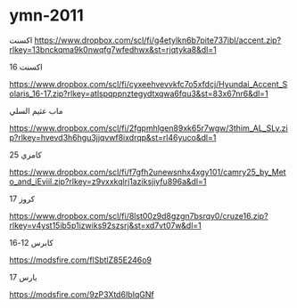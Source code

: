 # ymn-2011

اكسنت
https://www.dropbox.com/scl/fi/g4etylkn6b7pite737ibl/accent.zip?rlkey=13bnckqma9k0nwqfg7wfedhwx&st=rjqtyka8&dl=1


اكسنت 16

https://www.dropbox.com/scl/fi/cyxeehvevvkfc7o5xfdcj/Hyundai_Accent_Solaris_16-17.zip?rlkey=atlspqppnztegydtxqwa6fqu3&st=83x67nr6&dl=1


ماب عثيم السلي

https://www.dropbox.com/scl/fi/2fgpmhlgen89xk65r7wgw/3thim_AL_SLy.zip?rlkey=hvevd3h6hgu3jjqvwf8ixdrqp&st=rl46yuco&dl=1


كامري 25

https://www.dropbox.com/scl/fi/f7gfh2unewsnhx4xgy101/camry25_by_Meto_and_iEviil.zip?rlkey=z9vxxkqlrj1aziksjiyfu896a&dl=1


كروز 17

https://www.dropbox.com/scl/fi/8lst00z9d8gzgn7bsrqy0/cruze16.zip?rlkey=v4yst15ib5p1izwiks92szsrj&st=xd7vt07w&dl=1


كابرس 12-16

https://modsfire.com/flSbtlZ85E246o9


يارس 17

https://modsfire.com/9zP3Xtd6IbIqGNf

